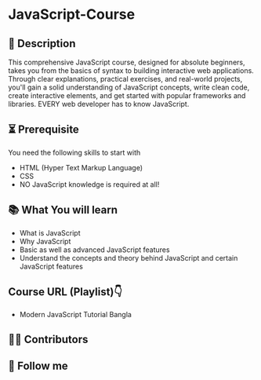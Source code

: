 # JavaScript-Course

## 📝 Description

This comprehensive JavaScript course, designed for absolute beginners, takes you from the basics of syntax to building interactive web applications. Through clear explanations, practical exercises, and real-world projects, you'll gain a solid understanding of JavaScript concepts, write clean code, create interactive elements, and get started with popular frameworks and libraries. EVERY web developer has to know JavaScript.

## ⏳ Prerequisite

You need the following skills to start with

- HTML (Hyper Text Markup Language)
- CSS
- NO JavaScript knowledge is required at all!

## 📚 What You will learn

- What is JavaScript
- Why JavaScript
- Basic as well as advanced JavaScript features
- Understand the concepts and theory behind JavaScript and certain JavaScript features

## Course URL (Playlist)👇

- Modern JavaScript Tutorial Bangla

## 🧑‍💻 Contributors
## 🥰 Follow me
